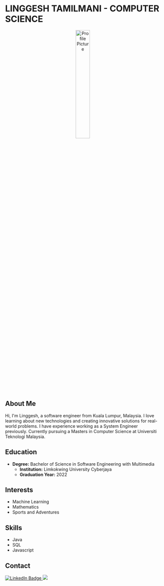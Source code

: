 # LINGGESH TAMILMANI - COMPUTER SCIENCE

<p align="center">
  <img src="https://github.com/drshahizan/BDM/assets/148041119/343b5347-8697-4ed8-88f5-232b328edf41" alt="Profile Picture" width="30%" height="30%">
</p>


## About Me
Hi, I'm Linggesh, a software engineer from Kuala Lumpur, Malaysia. I love learning about new technologies and creating innovative solutions for real-world problems. I have experience working as a System Engineer previously. Currently pursuing a Masters in Computer Science at Universiti Teknologi Malaysia.


## Education

- **Degree:** Bachelor of Science in Software Engineering with Multimedia
  - **Institution:** Limkokwing University Cyberjaya
  - **Graduation Year:** 2022
  

## Interests
- Machine Learning 
- Mathematics
- Sports and Adventures

## Skills
- Java
- SQL
- Javascript

## Contact
<div>
<a href="https://www.linkedin.com/in/linggeshtamilmani/">
    <img src="https://img.shields.io/badge/LinkedIn-blue?style=for-the-badge&logo=linkedin&logoColor=white" alt="LinkedIn Badge"/>
  </a>
  <a href="mailto:linggesh@graduate.utm.my?subject=Hello%20Aziey%20!">
    <img src="https://img.shields.io/badge/gmail-%23D14836.svg?&style=for-the-badge&logo=gmail&logoColor=white" />
  </a>
</div>
